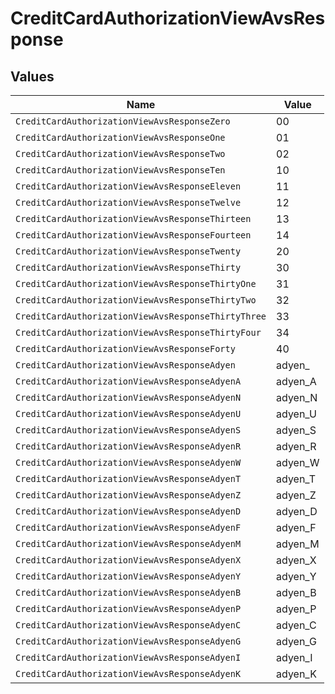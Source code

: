 # CreditCardAuthorizationViewAvsResponse


## Values

| Name                                                | Value                                               |
| --------------------------------------------------- | --------------------------------------------------- |
| `CreditCardAuthorizationViewAvsResponseZero`        | 00                                                  |
| `CreditCardAuthorizationViewAvsResponseOne`         | 01                                                  |
| `CreditCardAuthorizationViewAvsResponseTwo`         | 02                                                  |
| `CreditCardAuthorizationViewAvsResponseTen`         | 10                                                  |
| `CreditCardAuthorizationViewAvsResponseEleven`      | 11                                                  |
| `CreditCardAuthorizationViewAvsResponseTwelve`      | 12                                                  |
| `CreditCardAuthorizationViewAvsResponseThirteen`    | 13                                                  |
| `CreditCardAuthorizationViewAvsResponseFourteen`    | 14                                                  |
| `CreditCardAuthorizationViewAvsResponseTwenty`      | 20                                                  |
| `CreditCardAuthorizationViewAvsResponseThirty`      | 30                                                  |
| `CreditCardAuthorizationViewAvsResponseThirtyOne`   | 31                                                  |
| `CreditCardAuthorizationViewAvsResponseThirtyTwo`   | 32                                                  |
| `CreditCardAuthorizationViewAvsResponseThirtyThree` | 33                                                  |
| `CreditCardAuthorizationViewAvsResponseThirtyFour`  | 34                                                  |
| `CreditCardAuthorizationViewAvsResponseForty`       | 40                                                  |
| `CreditCardAuthorizationViewAvsResponseAdyen`       | adyen_                                              |
| `CreditCardAuthorizationViewAvsResponseAdyenA`      | adyen_A                                             |
| `CreditCardAuthorizationViewAvsResponseAdyenN`      | adyen_N                                             |
| `CreditCardAuthorizationViewAvsResponseAdyenU`      | adyen_U                                             |
| `CreditCardAuthorizationViewAvsResponseAdyenS`      | adyen_S                                             |
| `CreditCardAuthorizationViewAvsResponseAdyenR`      | adyen_R                                             |
| `CreditCardAuthorizationViewAvsResponseAdyenW`      | adyen_W                                             |
| `CreditCardAuthorizationViewAvsResponseAdyenT`      | adyen_T                                             |
| `CreditCardAuthorizationViewAvsResponseAdyenZ`      | adyen_Z                                             |
| `CreditCardAuthorizationViewAvsResponseAdyenD`      | adyen_D                                             |
| `CreditCardAuthorizationViewAvsResponseAdyenF`      | adyen_F                                             |
| `CreditCardAuthorizationViewAvsResponseAdyenM`      | adyen_M                                             |
| `CreditCardAuthorizationViewAvsResponseAdyenX`      | adyen_X                                             |
| `CreditCardAuthorizationViewAvsResponseAdyenY`      | adyen_Y                                             |
| `CreditCardAuthorizationViewAvsResponseAdyenB`      | adyen_B                                             |
| `CreditCardAuthorizationViewAvsResponseAdyenP`      | adyen_P                                             |
| `CreditCardAuthorizationViewAvsResponseAdyenC`      | adyen_C                                             |
| `CreditCardAuthorizationViewAvsResponseAdyenG`      | adyen_G                                             |
| `CreditCardAuthorizationViewAvsResponseAdyenI`      | adyen_I                                             |
| `CreditCardAuthorizationViewAvsResponseAdyenK`      | adyen_K                                             |
